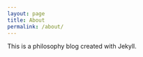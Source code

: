 ```yaml
---
layout: page
title: About
permalink: /about/
---
```


This is a philosophy blog created with Jekyll.
